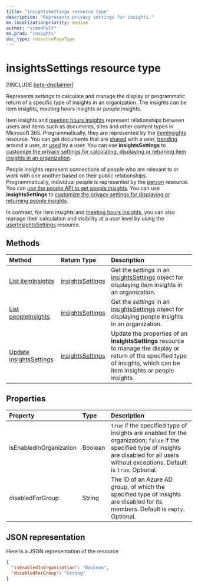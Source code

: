 ```yaml
---
title: "insightsSettings resource type"
description: "Represents privacy settings for insights."
ms.localizationpriority: medium
author: "simonhult"
ms.prod: "insights"
doc_type: resourcePageType
---
```


# insightsSettings resource type

[!INCLUDE [beta-disclaimer](../../includes/beta-disclaimer.md)]

Represents _settings_ to calculate and manage the display or programmatic return of a specific type of insights in an organization. The insights can be item insights, meeting hours insights or people insights. 

Item insights and [meeting hours insights](https://support.microsoft.com/en-us/office/suggested-meeting-hours-0613d113-d7c1-4faa-bb11-c8ba30a78ef1) represent relationships between users and items such as documents, sites and other content types in Microsoft 365. Programmatically, they are represented by the [itemInsights](iteminsights.md) resource. You can get documents that are [shared](../api/insights-list-shared.md) with a user, [trending](../api/insights-list-trending.md) around a user, or [used](../api/insights-list-used.md) by a user. You can use **insightsSettings** to [customize the privacy settings for calculating, displaying or returning item insights in an organization](/graph/insights-customize-item-insights-privacy).

People insights represent connections of people who are relevant to or work with one another based on their public relationships. Programmatically, individual people is represented by the [person](person.md) resource. You can [use the people API to get people insights](/graph/people-example). You can use **insightsSettings** to [customize the privacy settings for displaying or returning people insights](/graph/insights-customize-people-insights-privacy).

In contrast, for item insights and [meeting hours insights](https://support.microsoft.com/office/update-your-meeting-hours-using-the-profile-card-0613d113-d7c1-4faa-bb11-c8ba30a78ef1), you can also manage their calculation and visibility at a _user_ level by using the [userInsightsSettings](userinsightssettings.md) resource.

## Methods

| Method       | Return Type | Description |
|:-------------------------------------------------------------|:----------------------------------------------|:-----------------------------------------------------------------|
| [List itemInsights](../api/organizationsettings-list-iteminsights.md) | [insightsSettings](insightssettings.md) | Get the _settings_ in an [insightsSettings](insightssettings.md) object for displaying item insights in an organization. |
| [List peopleInsights](../api/organizationsettings-list-peopleinsights.md) | [insightsSettings](insightssettings.md) | Get the _settings_ in an [insightsSettings](insightssettings.md) object for displaying people insights in an organization. |
| [Update insightsSettings](../api/insightssettings-update.md) | [insightsSettings](insightssettings.md) | Update the properties of an **insightsSettings** resource to manage the display or return of the specified type of insights, which can be item insights or people insights. |


## Properties
| Property   | Type|Description|
|:---------------|:--------|:----------|
|isEnabledInOrganization|Boolean| `true` if the specified type of insights are enabled for the organization; `false` if the specified type of insights are disabled for all users without exceptions. Default is `true`. Optional.|
|disabledForGroup|String| The ID of an Azure AD group, of which the specified type of insights are disabled for its members. Default is `empty`. Optional.|

## JSON representation

Here is a JSON representation of the resource
<!-- {
  "blockType": "resource",
  "optionalProperties": [],
  "@odata.type": "microsoft.graph.insightsSettings"
}-->

```json
{
  "isEnabledInOrganization": "Boolean",
  "disabledForGroup": "String"
}
```


